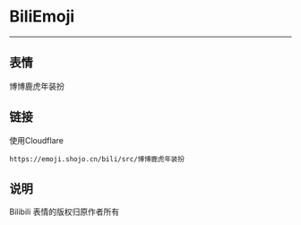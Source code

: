 # BiliEmoji
---
## 表情
博博鹿虎年装扮
## 链接
使用Cloudflare
```
https://emoji.shojo.cn/bili/src/博博鹿虎年装扮
```
## 说明
Bilibili 表情的版权归原作者所有
